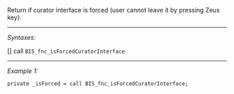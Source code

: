 Return if curator interface is forced (user cannot leave it by pressing Zeus key).


---
*Syntaxes:*

[] call `BIS_fnc_isForcedCuratorInterface`

---
*Example 1:*

```sqf
private _isForced = call BIS_fnc_isForcedCuratorInterface;
```